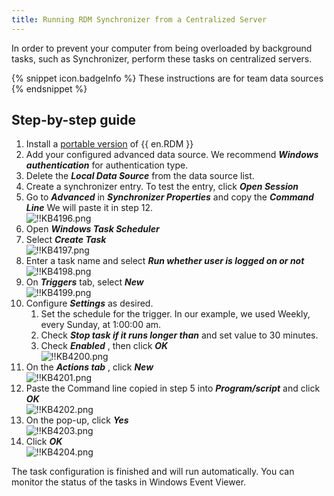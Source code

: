 ```yaml
---
title: Running RDM Synchronizer from a Centralized Server
---
```

In order to prevent your computer from being overloaded by background tasks, such as Synchronizer, perform these tasks on centralized servers.

{% snippet icon.badgeInfo %}
These instructions are for team data sources
{% endsnippet %}

## Step-by-step guide

1. Install a [portable version](https://helprdm.devolutions.net/installation_portableusb.html) of {{ en.RDM }}
1. Add your configured advanced data source. We recommend ***Windows authentication*** for authentication type.
1. Delete the ***Local Data Source*** from the data source list.
1. Create a synchronizer entry. To test the entry, click ***Open Session***
1. Go to ***Advanced*** in ***Synchronizer Properties*** and copy the ***Command Line*** We will paste it in step 12.  
![!!KB4196.png](https://webdevolutions.azureedge.net/docs/en/kb/KB4196.png)
1. Open ***Windows Task Scheduler***
1. Select ***Create Task***  
![!!KB4197.png](https://webdevolutions.azureedge.net/docs/en/kb/KB4197.png)
1. Enter a task name and select ***Run whether user is logged on or not***  
![!!KB4198.png](https://webdevolutions.azureedge.net/docs/en/kb/KB4198.png)
1. On ***Triggers*** tab, select ***New***  
![!!KB4199.png](https://webdevolutions.azureedge.net/docs/en/kb/KB4199.png)
1. Configure ***Settings*** as desired.
    1. Set the schedule for the trigger. In our example, we used Weekly, every Sunday, at 1:00:00 am.
    1. Check ***Stop task if it runs longer than*** and set value to 30 minutes.
    1. Check ***Enabled*** , then click ***OK***  
      ![!!KB4200.png](https://webdevolutions.azureedge.net/docs/en/kb/KB4200.png)  
1. On the ***Actions tab*** , click ***New***  
![!!KB4201.png](https://webdevolutions.azureedge.net/docs/en/kb/KB4201.png)
1. Paste the Command line copied in step 5 into ***Program/script*** and click ***OK***  
![!!KB4202.png](https://webdevolutions.azureedge.net/docs/en/kb/KB4202.png)
1. On the pop-up, click ***Yes***  
![!!KB4203.png](https://webdevolutions.azureedge.net/docs/en/kb/KB4203.png)
1. Click ***OK***  
![!!KB4204.png](https://webdevolutions.azureedge.net/docs/en/kb/KB4204.png)  

The task configuration is finished and will run automatically. You can monitor the status of the tasks in Windows Event Viewer.